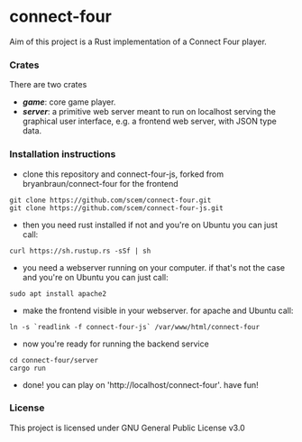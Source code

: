 # connect-four
Aim of this project is a Rust implementation of a Connect Four player.

### Crates
There are two crates

- ***game***: core game player.
- ***server***: a primitive web server meant to run on localhost serving the graphical user interface,
 e.g. a frontend web server, with JSON type data.

### Installation instructions

* clone this repository and connect-four-js, forked from bryanbraun/connect-four for the frontend

```
git clone https://github.com/scem/connect-four.git
git clone https://github.com/scem/connect-four-js.git
```

* then you need rust installed
if not and you're on Ubuntu you can just call:

```
curl https://sh.rustup.rs -sSf | sh
```

* you need a webserver running on your computer.
if that's not the case and you're on Ubuntu you can just call:

```
sudo apt install apache2
```

* make the frontend visible in your webserver.
for apache and Ubuntu call:

```
ln -s `readlink -f connect-four-js` /var/www/html/connect-four
```

* now you're ready for running the backend service

```
cd connect-four/server
cargo run
```

* done! you can play on 'http://localhost/connect-four'.
have fun!

### License
This project is licensed under GNU General Public License v3.0
